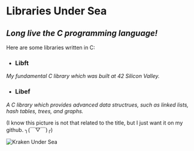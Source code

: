 # Libraries Under Sea

## *Long live the C programming language!*


Here are some libraries written in C:

- ### Libft
*My fundamental C library which was built at 42 Silicon Valley.*
    
- ### Libef
*A C library which provides advanced data structrues, such as linked lists, hash tables, trees, and graphs.*

(I know this picture is not that related to the title, but I just want it on my github. ╮(￣▽￣)╭)

![Kraken Under Sea](https://user-images.githubusercontent.com/30487160/72489118-0f2d0780-37e1-11ea-87f8-9694690403a7.jpg)
